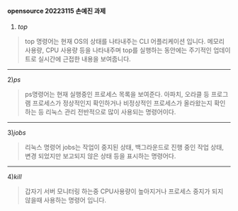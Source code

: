 #### opensource 20223115 손예진 과제 
1) *top*
>top 명령어는 현재 OS의 상태를 나타내주는 CLI 어플리케이션 입니다. 
>메모리 사용량, CPU 사용량 등을 나타내주며 top를 실행하는 동안에는 주기적인 업데이트로 실시간에 근접한 내용을 보여줍니다.
---
2)*ps*
> ps명령어는 현재 실행중인 프로세스 목록을 보여준다. 
> 아파치, 오라클 등 프로그램 프로세스가 정상적인지 확인하거나 비정상적인 프로세스가 올라왔는지 확인 하는 등 리눅스 관리 전반적으로 많이 사용되는 명령어이다.
---
3)*jobs*
>리눅스 명령어 jobs는 작업이 중지된 상태, 백그라운드로 진행 중인 작업 상태, 변경 되었지만 보고되지 않은 상태 등을 표시하는 명령어다.
---
4)*kill*
>갑자기 서버 모니터링 하는중 CPU사용량이 높아지거나 프로세스 중지가 되지 않을때 사용하는 명령어 입니다.

